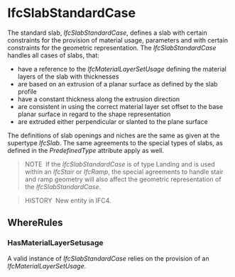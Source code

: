 # IfcSlabStandardCase

The standard slab, _IfcSlabStandardCase_, defines a slab with certain constraints for the provision of material usage, parameters and with certain constraints for the geometric representation. The _IfcSlabStandardCase_ handles all cases of slabs, that:

* have a reference to the _IfcMaterialLayerSetUsage_ defining the material layers of the slab with thicknesses
* are based on an extrusion of a planar surface as defined by the slab profile
* have a constant thickness along the extrusion direction
* are consistent in using the correct material layer set offset to the base planar surface in regard to the shape representation
* are extruded either perpendicular or slanted to the plane surface

The definitions of slab openings and niches are the same as given at the supertype _IfcSlab_. The same agreements to the special types of slabs, as defined in the _PredefinedType_ attribute apply as well.

> NOTE&nbsp; If the _IfcSlabStandardCase_ is of type Landing and is used within an _IfcStair_ or _IfcRamp_, the special agreements to handle stair and ramp geometry will also affect the geometric representation of the _IfcSlabStandardCase_.

> HISTORY&nbsp; New entity in IFC4.

## WhereRules

### HasMaterialLayerSetusage
A valid instance of _IfcSlabStandardCase_ relies on the provision of an _IfcMaterialLayerSetUsage_.
